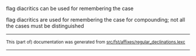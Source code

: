 

flag diacritics can be used for remembering the case 

flag diacritics are used for remembering the case for compounding; 
not all the cases must be distinguished

* * *

<small>This (part of) documentation was generated from [src/fst/affixes/regular_declinations.lexc](https://github.com/giellalt/lang-est-x-plamk/blob/main/src/fst/affixes/regular_declinations.lexc)</small>

---

